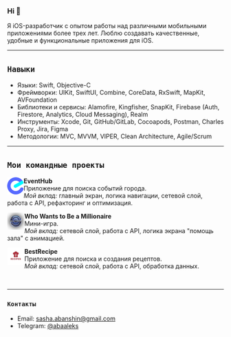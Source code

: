 ### Hi 👋 

Я iOS-разработчик с опытом работы над различными мобильными приложениями более трех лет. Люблю создавать качественные, удобные и функциональные приложения для iOS.

---

##  `Навыки`

- Языки: Swift, Objective-C  
- Фреймворки: UIKit, SwiftUI, Combine, CoreData, RxSwift, MapKit, AVFoundation 
- Библиотеки и сервисы: Alamofire, Kingfisher, SnapKit, Firebase (Auth, Firestore, Analytics, Cloud Messaging), Realm
- Инструменты: Xcode, Git, GitHub/GitLab, Cocoapods, Postman, Charles Proxy, Jira, Figma 
- Методологии: MVC, MVVM, VIPER, Clean Architecture, Agile/Scrum  

---

 ## `Мои командные проекты` 

<a href="https://github.com/Sahadov/EventHubSUI">
  <img align="left" alt="EventHub" height="40px" src="https://raw.githubusercontent.com/abayellow/abayellow/main/assets/1.png"/>
</a>
<p>
<strong>EventHub</strong><br/>
Приложение для поиска событий города.<br/>
<em>Мой вклад:</em> главный экран, логика навигации, сетевой слой, работа с API, рефакторинг и оптимизация.<br/>
</p>

<a href="https://github.com/Klevzhits-Dev-Hub/HWTM">
  <img align="left" alt="Who Wants to Be a Millionaire" height="40px" src="https://raw.githubusercontent.com/abayellow/abayellow/main/assets/2.png"/>
</a>
<p>
<strong>Who Wants to Be a Millionaire</strong><br/>
Мини-игра.<br/>
<em>Мой вклад:</em> сетевой слой, работа с API, логика экрана "помощь зала" с анимацией.<br/>
</p>

<a href="https://github.com/michaelbolgar/BestRecipes_SwiftUI">
  <img align="left" alt="BestRecipe" height="40px" src="https://raw.githubusercontent.com/abayellow/abayellow/main/assets/3.png"/>
</a>
<p>
<strong>BestRecipe</strong><br/>
Приложение для поиска и создания рецептов.<br/>
<em>Мой вклад:</em> сетевой слой, работа с API, обработка данных.<br/>
</p>

<br style="clear: both;" />

---

### `Контакты`

- Email: [sasha.abanshin@gmail.com](iamalexros@gmail.com)  
- Telegram: [@abaaleks](https://t.me/abaaleks)
